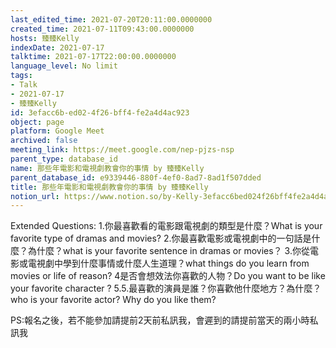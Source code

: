 ```yaml
---
last_edited_time: 2021-07-20T20:11:00.0000000
created_time: 2021-07-11T09:43:00.0000000
hosts: 臻臻Kelly
indexDate: 2021-07-17
talktime: 2021-07-17T22:00:00.0000000
language_level: No limit
tags:
- Talk
- 2021-07-17
- 臻臻Kelly
id: 3efacc6b-ed02-4f26-bff4-fe2a4d4ac923
object: page
platform: Google Meet
archived: false
meeting_link: https://meet.google.com/nep-pjzs-nsp
parent_type: database_id
name: 那些年電影和電視劇教會你的事情 by 臻臻Kelly
parent_database_id: e9339446-880f-4ef0-8ad7-8ad1f507dded
title: 那些年電影和電視劇教會你的事情 by 臻臻Kelly
notion_url: https://www.notion.so/by-Kelly-3efacc6bed024f26bff4fe2a4d4ac923
---
```


Extended Questions:
1.你最喜歡看的電影跟電視劇的類型是什麼？What is your favorite type of dramas and movies?
2.你最喜歡電影或電視劇中的一句話是什麼？為什麼？what is your favorite sentence in dramas or movies？
3.你從電影或電視劇中學到什麼事情或什麼人生道理？what things do you learn from movies or life of reason?
4是否會想效法你喜歡的人物？Do you want to be like your favorite character ?
5.5.最喜歡的演員是誰？你喜歡他什麼地方？為什麼？who is your favorite actor? Why do you like them?

PS:報名之後，若不能參加請提前2天前私訊我，會遲到的請提前當天的兩小時私訊我



